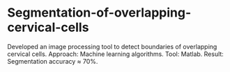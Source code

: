 # Segmentation-of-overlapping-cervical-cells
Developed an image processing tool to detect boundaries of overlapping cervical cells. 
Approach: Machine learning algorithms. 
Tool: Matlab.
Result: Segmentation accuracy $\approx$ 70\%. 
